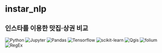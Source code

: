 # instar_nlp
## 인스타를 이용한 맛집·상권 비교


<img alt="Python" src ="https://img.shields.io/badge/Python-3776AB.svg?&style=plastic&logo=Python&logoColor=white"/>
<img alt="Jupyter" src ="https://img.shields.io/badge/jupyter-F37626.svg?&style=plastic&logo=jupyter&logoColor=white"/>
<img alt="Pandas" src ="https://img.shields.io/badge/pandas-150458.svg?&style=plastic&logo=pandas&logoColor=white"/>
<img alt="Tensorflow" src ="https://img.shields.io/badge/Tensorflow-FF6F00.svg?&style=plastic&logo=Tensorflow&logoColor=white"/>
<img alt="scikit-learn" src ="https://img.shields.io/badge/scikit-learn-F7931E.svg?&style=plastic&logo=scikit-learn&logoColor=white"/>
<img alt="Qgis" src ="https://img.shields.io/badge/Qgis-589632.svg?&style=plastic&logo=Qgis&logoColor=white"/>
<img alt="folium" src ="https://img.shields.io/badge/folium-77B829.svg?&style=plastic&logo=folium&logoColor=white"/>

<img alt="RegEx" src ="https://img.shields.io/badge/Reg-Ex-red"/>
